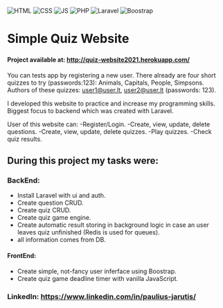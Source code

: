 ![HTML](https://img.shields.io/badge/code-HTML-brightgreen) ![CSS](https://img.shields.io/badge/code-CSS-green) ![JS](https://img.shields.io/badge/code-JS-orange) ![PHP](https://img.shields.io/badge/code-PHP-blue) ![Laravel](https://img.shields.io/badge/framework-Laravel-red) ![Boostrap](https://img.shields.io/badge/Framework-Bootrap-green)

# Simple Quiz Website

###

#### Project available at: http://quiz-website2021.herokuapp.com/

You can tests app by registering a new user.
There already are four short quizzes to try (passwords:123): Animals, Capitals, People, Simpsons.
Authors of these quizzes: user1@user.lt, user2@user.lt (passwords: 123).

I developed this website to practice and increase my programming skills. Biggest focus to backend which was created with Laravel.

User of this website can:
-Register/Login.
-Create, view, update, delete questions.
-Create, view, update, delete quizzes.
-Play quizzes.
-Check quiz results.

## During this project my tasks were:

### BackEnd:

-   Install Laravel with ui and auth.
-   Create question CRUD.
-   Create quiz CRUD.
-   Create quiz game engine.
-   Create automatic result storing in background logic in case an user leaves quiz unfinished (Redis is used for queues).
-   all information comes from DB.

#### FrontEnd:

-   Create simple, not-fancy user inferface using Boostrap.
-   Create quiz game deadline timer with vanilla JavaScript.

### LinkedIn: https://www.linkedin.com/in/paulius-jarutis/
